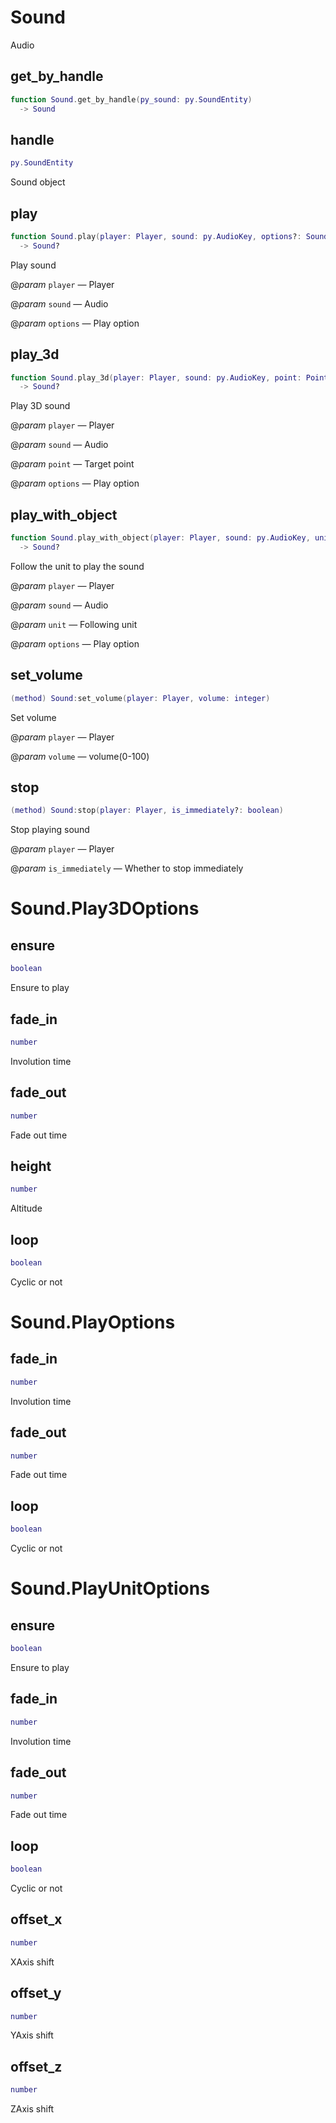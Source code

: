 # Sound

Audio

## get_by_handle

```lua
function Sound.get_by_handle(py_sound: py.SoundEntity)
  -> Sound
```

## handle

```lua
py.SoundEntity
```

Sound object
## play

```lua
function Sound.play(player: Player, sound: py.AudioKey, options?: Sound.PlayOptions)
  -> Sound?
```

Play sound

@*param* `player` — Player

@*param* `sound` — Audio

@*param* `options` — Play option
## play_3d

```lua
function Sound.play_3d(player: Player, sound: py.AudioKey, point: Point, options?: Sound.Play3DOptions)
  -> Sound?
```

Play 3D sound

@*param* `player` — Player

@*param* `sound` — Audio

@*param* `point` — Target point

@*param* `options` — Play option
## play_with_object

```lua
function Sound.play_with_object(player: Player, sound: py.AudioKey, unit: Unit, options?: Sound.PlayUnitOptions)
  -> Sound?
```

Follow the unit to play the sound

@*param* `player` — Player

@*param* `sound` — Audio

@*param* `unit` — Following unit

@*param* `options` — Play option
## set_volume

```lua
(method) Sound:set_volume(player: Player, volume: integer)
```

 Set volume

@*param* `player` — Player

@*param* `volume` — volume(0-100)
## stop

```lua
(method) Sound:stop(player: Player, is_immediately?: boolean)
```

Stop playing sound

@*param* `player` — Player

@*param* `is_immediately` — Whether to stop immediately

# Sound.Play3DOptions

## ensure

```lua
boolean
```

Ensure to play
## fade_in

```lua
number
```

Involution time
## fade_out

```lua
number
```

Fade out time
## height

```lua
number
```

Altitude
## loop

```lua
boolean
```

Cyclic or not

# Sound.PlayOptions

## fade_in

```lua
number
```

Involution time
## fade_out

```lua
number
```

Fade out time
## loop

```lua
boolean
```

Cyclic or not

# Sound.PlayUnitOptions

## ensure

```lua
boolean
```

Ensure to play
## fade_in

```lua
number
```

Involution time
## fade_out

```lua
number
```

Fade out time
## loop

```lua
boolean
```

Cyclic or not
## offset_x

```lua
number
```

XAxis shift
## offset_y

```lua
number
```

YAxis shift
## offset_z

```lua
number
```

ZAxis shift

